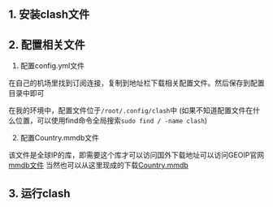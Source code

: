 ## 1. 安装clash文件

## 2. 配置相关文件

1. 配置config.yml文件

在自己的机场里找到订阅连接，复制到地址栏下载相关配置文件。然后保存到配置目录中即可

在我的环境中，配置文件位于`/root/.config/clash`中
(如果不知道配置文件在什么位置，可以使用find命令全局搜索`sudo find / -name clash`)

2. 配置Country.mmdb文件

该文件是全球IP的库，即需要这个库才可以访问国外下载地址可以访问GEOIP官网[mmdb文件](https://dev.maxmind.com/geoip/geoip2/geoip2-city-country-csv-databases/)
当然也可以从这里现成的下载[Country.mmdb](https://asset.10101.io/externalLinksController/chain/Country.mmdb?ckey=8hY08nReECvarf4iCbIHXFlx80mL43thUQmjf6KnKh512UdFMDeEn+H5I+kJOnl/)

## 3. 运行clash

